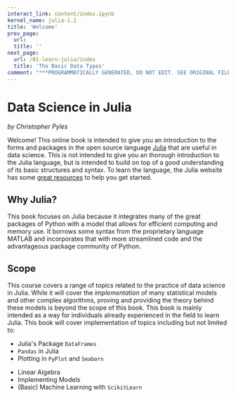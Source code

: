```yaml
---
interact_link: content/index.ipynb
kernel_name: julia-1.1
title: 'Welcome'
prev_page:
  url: 
  title: ''
next_page:
  url: /01-learn-julia/index
  title: 'The Basic Data Types'
comment: "***PROGRAMMATICALLY GENERATED, DO NOT EDIT. SEE ORIGINAL FILES IN /content***"
---
```


# Data Science in Julia

_by Christopher Pyles_

Welcome! This online book is intended to give you an introduction to the forms and packages in the open source language [Julia](https://julialang.org) that are useful in data science. This is not intended to give you an thorough introduction to the Julia language, but is intended to build on top of a good understanding of its basic structures and syntax. To learn the language, the Julia website has some [great resources](https://julialang.org/learning/) to help you get started.

## Why Julia?

This book focuses on Julia because it integrates many of the great packages of Python with a model that allows for efficient computing and memory use. It borrows some syntax from the proprietary language MATLAB and incorporates that with more streamlined code and the advantageous package community of Python.

## Scope

This course covers a range of topics related to the practice of data science in Julia. While it will cover the _implementation_ of many statistical models and other complex algorithms, proving and providing the theory behind these models is beyond the scope of this book. This book is mainly intended as a way for individuals already experienced in the field to learn Julia. This book will cover implementation of topics including but not limited to:

* Julia's Package `DataFrames`
* `Pandas` in Julia
* Plotting in `PyPlot` and `Seaborn`
<!-- * Symbolic Algebra in `SymPy` -->
* Linear Algebra
* Implementing Models
* (Basic) Machine Learning with `ScikitLearn`
